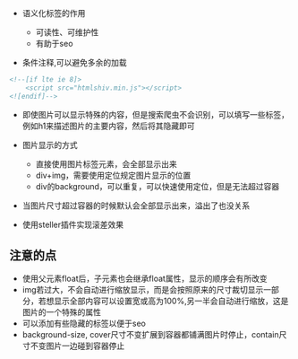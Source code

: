 - 语义化标签的作用
    - 可读性、可维护性
    - 有助于seo

- 条件注释,可以避免多余的加载
```html
<!--[if lte ie 8]>
    <script src="htmlshiv.min.js"></script>
<![endif]-->
```
- 即使图片可以显示特殊的内容，但是搜索爬虫不会识别，可以填写一些标签，例如h1来描述图片的主要内容，然后将其隐藏即可

- 图片显示的方式
    - 直接使用图片标签元素，会全部显示出来
    - div+img，需要使用定位规定图片显示的位置
    - div的background，可以重复，可以快速使用定位，但是无法超过容器

- 当图片尺寸超过容器的时候默认会全部显示出来，溢出了也没关系
- 使用steller插件实现滚差效果   




## 注意的点
- 使用父元素float后，子元素也会继承float属性，显示的顺序会有所改变
- img若过大，不会自动进行缩放显示，而是会按照原来的尺寸裁切显示一部分，若想显示全部内容可以设置宽或高为100%,另一半会自动进行缩放，这是图片的一个特殊的属性
- 可以添加有些隐藏的标签以便于seo
- background-size, cover尺寸不变扩展到容器都铺满图片时停止，contain尺寸不变图片一边碰到容器停止
